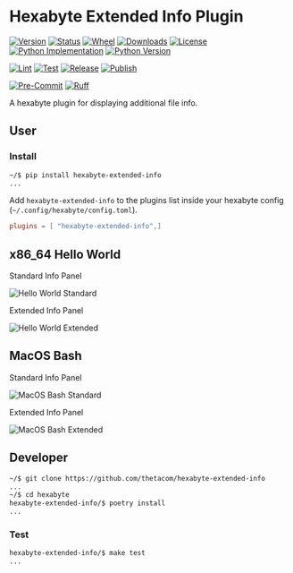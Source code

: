 # Hexabyte Extended Info Plugin

[![Version](https://img.shields.io/pypi/v/hexabyte-extended-info.svg)](https://pypi.python.org/pypi/hexabyte-extended-info)
[![Status](https://img.shields.io/pypi/status/hexabyte-extended-info)](https://pypi.python.org/pypi/hexabyte-extended-info)
[![Wheel](https://img.shields.io/pypi/wheel/hexabyte-extended-info)](https://pypi.org/project/hexabyte-extended-info/)
[![Downloads](https://img.shields.io/pypi/dm/hexabyte-extended-info)](https://pypi.python.org/pypi/hexabyte-extended-info)
[![License](https://img.shields.io/pypi/l/hexabyte-extended-info.svg)](https://pypi.python.org/pypi/hexabyte-extended-info)
[![Python Implementation](https://img.shields.io/pypi/implementation/hexabyte-extended-info)](https://pypi.org/project/hexabyte-extended-info/)
[![Python Version](https://img.shields.io/pypi/pyversions/hexabyte-extended-info)](https://pypi.org/project/hexabyte-extended-info/)

[![Lint](https://github.com/thetacom/hexabyte-extended-info/actions/workflows/lint.yml/badge.svg)](https://github.com/thetacom/hexabyte-extended-info/actions/)
[![Test](https://github.com/thetacom/hexabyte-extended-info/actions/workflows/test.yml/badge.svg)](https://github.com/thetacom/hexabyte-extended-info/actions/)
[![Release](https://github.com/thetacom/hexabyte-extended-info/actions/workflows/release.yml/badge.svg)](https://github.com/thetacom/hexabyte-extended-info/actions/)
[![Publish](https://github.com/thetacom/hexabyte-extended-info/actions/workflows/publish.yml/badge.svg)](https://github.com/thetacom/hexabyte-extended-info/actions/)

[![Pre-Commit](https://img.shields.io/badge/pre--commit-enabled-brightgreen?logo=pre-commit)](https://github.com/pre-commit/pre-commit)
[![Ruff](https://img.shields.io/endpoint?url=https://raw.githubusercontent.com/charliermarsh/ruff/main/assets/badge/v1.json)](https://github.com/charliermarsh/ruff)

A hexabyte plugin for displaying additional file info.

## User

### Install

```bash
~/$ pip install hexabyte-extended-info
...
```

Add `hexabyte-extended-info` to the plugins list inside your hexabyte config (`~/.config/hexabyte/config.toml`).

```toml
plugins = [ "hexabyte-extended-info",]
```

## x86_64 Hello World

Standard Info Panel

![Hello World Standard](imgs/hello_world_standard.png)

Extended Info Panel

![Hello World Extended](imgs/hello_world_extended.png)

## MacOS Bash

Standard Info Panel

![MacOS Bash Standard](imgs/bash_standard.png)

Extended Info Panel

![MacOS Bash Extended](imgs/bash_extended.png)

## Developer

```bash
~/$ git clone https://github.com/thetacom/hexabyte-extended-info
...
~/$ cd hexabyte
hexabyte-extended-info/$ poetry install
...
```

### Test

```bash
hexabyte-extended-info/$ make test
...
```
